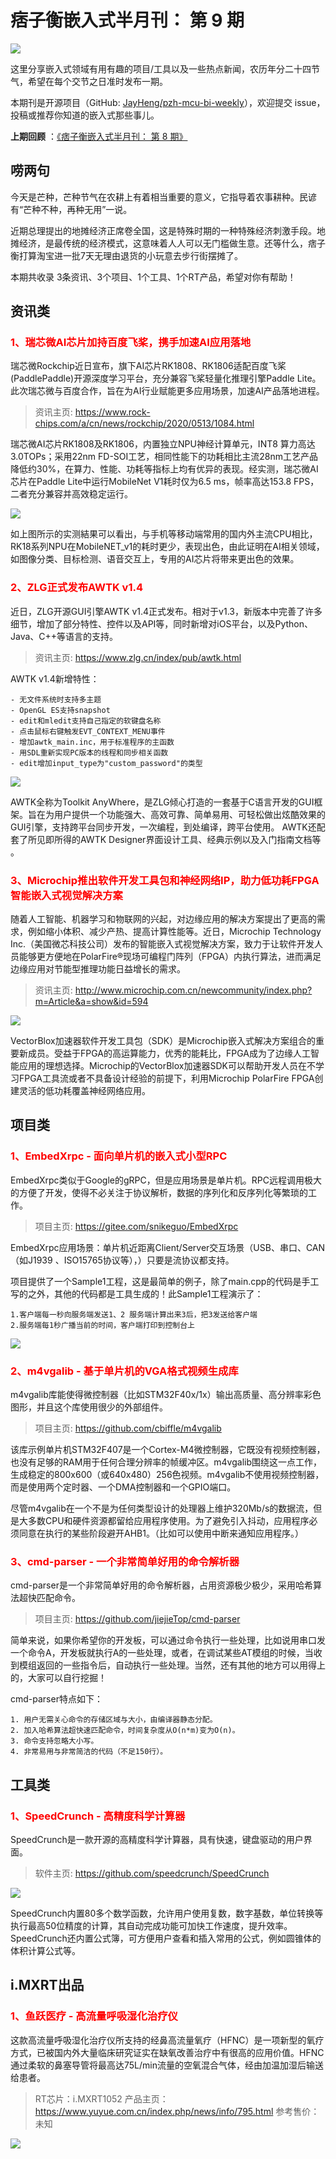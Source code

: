 # 痞子衡嵌入式半月刊： 第 9 期

![](http://henjay724.com/image/cnblogs/pzh_mcu_bi_weekly.PNG)

这里分享嵌入式领域有用有趣的项目/工具以及一些热点新闻，农历年分二十四节气，希望在每个交节之日准时发布一期。

本期刊是开源项目（GitHub: [JayHeng/pzh-mcu-bi-weekly](https://github.com/JayHeng/pzh-mcu-bi-weekly)），欢迎提交 issue，投稿或推荐你知道的嵌入式那些事儿。

**上期回顾** ：[《痞子衡嵌入式半月刊： 第 8 期》](https://www.cnblogs.com/henjay724/p/12922169.html)

## 唠两句

今天是芒种，芒种节气在农耕上有着相当重要的意义，它指导着农事耕种。民谚有“芒种不种，再种无用”一说。

近期总理提出的地摊经济正席卷全国，这是特殊时期的一种特殊经济刺激手段。地摊经济，是最传统的经济模式，这意味着人人可以无门槛做生意。还等什么，痞子衡打算淘宝进一批7天无理由退货的小玩意去步行街摆摊了。

本期共收录 3条资讯、3个项目、1个工具、1个RT产品，希望对你有帮助！

## 资讯类

### <font color="red">1、瑞芯微AI芯片加持百度飞桨，携手加速AI应用落地</font>

瑞芯微Rockchip近日宣布，旗下AI芯片RK1808、RK1806适配百度飞桨(PaddlePaddle)开源深度学习平台，充分兼容飞桨轻量化推理引擎Paddle Lite。此次瑞芯微与百度合作，旨在为AI行业赋能更多应用场景，加速AI产品落地进程。

> 资讯主页: https://www.rock-chips.com/a/cn/news/rockchip/2020/0513/1084.html

瑞芯微AI芯片RK1808及RK1806，内置独立NPU神经计算单元，INT8 算力高达3.0TOPs；采用22nm FD-SOI工艺，相同性能下的功耗相比主流28nm工艺产品降低约30%，在算力、性能、功耗等指标上均有优异的表现。经实测，瑞芯微AI芯片在Paddle Lite中运行MobileNet V1耗时仅为6.5 ms，帧率高达153.8 FPS，二者充分兼容并高效稳定运行。

![](http://henjay724.com/image/biweekly/RK18xx_Paddle_Lite.png)

如上图所示的实测結果可以看出，与手机等移动端常用的国内外主流CPU相比，RK18系列NPU在MobileNET_v1的耗时更少，表现出色，由此证明在AI相关领域，如图像分类、目标检测、语音交互上，专用的AI芯片将带来更出色的效果。

### <font color="red">2、ZLG正式发布AWTK v1.4</font>

近日，ZLG开源GUI引擎AWTK v1.4正式发布。相对于v1.3，新版本中完善了许多细节，增加了部分特性、控件以及API等，同时新增对iOS平台，以及Python、Java、C++等语言的支持。 

> 资讯主页: https://www.zlg.cn/index/pub/awtk.html

AWTK v1.4新增特性：

```text
- 无文件系统时支持多主题
- OpenGL ES支持snapshot
- edit和mledit支持自己指定的软键盘名称
- 点击鼠标右键触发EVT_CONTEXT_MENU事件
- 增加awtk_main.inc，用于标准程序的主函数
- 用SDL重新实现PC版本的线程和同步相关函数 
- edit增加input_type为"custom_password"的类型
```

![](http://henjay724.com/image/biweekly/AWTK_v1.4.jpg)

AWTK全称为Toolkit AnyWhere，是ZLG倾心打造的一套基于C语言开发的GUI框架。旨在为用户提供一个功能强大、高效可靠、简单易用、可轻松做出炫酷效果的GUI引擎，支持跨平台同步开发，一次编程，到处编译，跨平台使用。 AWTK还配套了所见即所得的AWTK Designer界面设计工具、经典示例以及入门指南文档等 。

### <font color="red">3、Microchip推出软件开发工具包和神经网络IP，助力低功耗FPGA智能嵌入式视觉解决方案</font>

随着人工智能、机器学习和物联网的兴起，对边缘应用的解决方案提出了更高的需求，例如缩小体积、减少产热、提高计算性能等。近日，Microchip Technology Inc.（美国微芯科技公司）发布的智能嵌入式视觉解决方案，致力于让软件开发人员能够更方便地在PolarFire®现场可编程门阵列（FPGA）内执行算法，进而满足边缘应用对节能型推理功能日益增长的需求。

> 资讯主页: http://www.microchip.com.cn/newcommunity/index.php?m=Article&a=show&id=594

![](http://henjay724.com/image/biweekly/Microchip_PolarFire.PNG)

VectorBlox加速器软件开发工具包（SDK）是Microchip嵌入式解决方案组合的重要新成员。受益于FPGA的高运算能力，优秀的能耗比，FPGA成为了边缘人工智能应用的理想选择。Microchip的VectorBlox加速器SDK可以帮助开发人员在不学习FPGA工具流或者不具备设计经验的前提下，利用Microchip PolarFire FPGA创建灵活的低功耗覆盖神经网络应用。

## 项目类

### <font color="red">1、EmbedXrpc - 面向单片机的嵌入式小型RPC</font>

EmbedXrpc类似于Google的gRPC，但是应用场景是单片机。RPC远程调用极大的方便了开发，使得不必关注于协议解析，数据的序列化和反序列化等繁琐的工作。

> 项目主页: https://gitee.com/snikeguo/EmbedXrpc

EmbedXrpc应用场景：单片机近距离Client/Server交互场景（USB、串口、CAN（如J1939 、ISO15765协议等），）只要是流协议都支持。

项目提供了一个Sample1工程，这是最简单的例子，除了main.cpp的代码是手工写的之外，其他的代码都是工具生成的！此Sample1工程演示了：

```text
1.客户端每一秒向服务端发送1、2 服务端计算出来3后，把3发送给客户端
2.服务端每1秒广播当前的时间，客户端打印到控制台上
```

![](http://henjay724.com/image/biweekly/EmbedXrpc.PNG)

### <font color="red">2、m4vgalib - 基于单片机的VGA格式视频生成库</font>

m4vgalib库能使得微控制器（比如STM32F40x/1x）输出高质量、高分辨率彩色图形，并且这个库使用很少的外部组件。

> 项目主页: https://github.com/cbiffle/m4vgalib

该库示例单片机STM32F407是一个Cortex-M4微控制器，它既没有视频控制器，也没有足够的RAM用于任何合理分辨率的帧缓冲区。m4vgalib围绕这一点工作，生成稳定的800x600（或640x480）256色视频。m4vgalib不使用视频控制器，而是使用两个定时器、一个DMA控制器和一个GPIO端口。

尽管m4vgalib在一个不是为任何类型设计的处理器上维护320Mb/s的数据流，但是大多数CPU和硬件资源都留给应用程序使用。为了避免引入抖动，应用程序必须同意在执行的某些阶段避开AHB1。（比如可以使用中断来通知应用程序。）

### <font color="red">3、cmd-parser - 一个非常简单好用的命令解析器</font>

cmd-parser是一个非常简单好用的命令解析器，占用资源极少极少，采用哈希算法超快匹配命令。

> 项目主页: https://github.com/jiejieTop/cmd-parser

简单来说，如果你希望你的开发板，可以通过命令执行一些处理，比如说用串口发一个命令A，开发板就执行A的一些处理，或者，在调试某些AT模组的时候，当收到模组返回的一些指令后，自动执行一些处理。当然，还有其他的地方可以用得上的，大家可以自行挖掘！

cmd-parser特点如下：

```text
1. 用户无需关心命令的存储区域与大小，由编译器静态分配。
2. 加入哈希算法超快速匹配命令，时间复杂度从O(n*m)变为O(n)。
3. 命令支持忽略大小写。
4. 非常易用与非常简洁的代码（不足150行）。
```

## 工具类

### <font color="red">1、SpeedCrunch - 高精度科学计算器</font>

SpeedCrunch是一款开源的高精度科学计算器，具有快速，键盘驱动的用户界面。

> 软件主页: https://github.com/speedcrunch/SpeedCrunch

![](http://henjay724.com/image/biweekly/SpeedCrunch.PNG)

SpeedCrunch内置80多个数学函数，允许用户使用复数，数字基数，单位转换等执行最高50位精度的计算，其自动完成功能可加快工作速度，提升效率。SpeedCrunch还内置公式簿，可方便用户查看和插入常用的公式，例如圆锥体的体积计算公式等。

## i.MXRT出品

### <font color="red">1、鱼跃医疗 - 高流量呼吸湿化治疗仪</font>

这款高流量呼吸湿化治疗仪所支持的经鼻高流量氧疗（HFNC）是一项新型的氧疗方式，已被国内外大量临床研究证实在缺氧改善治疗中有很高的应用价值。HFNC通过柔软的鼻塞导管将最高达75L/min流量的空氧混合气体，经由加温加湿后输送给患者。

> RT芯片：i.MXRT1052
> 产品主页： https://www.yuyue.com.cn/index.php/news/info/795.html
> 参考售价： 未知

![](http://henjay724.com/image/biweekly/yuwell_tool.PNG)


